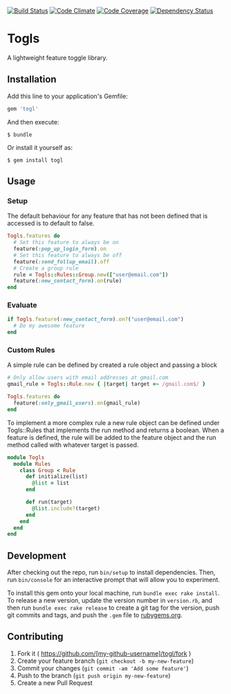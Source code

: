 [![Build Status](https://travis-ci.org/codebreakdown/togl.svg?branch=master)](https://travis-ci.org/codebreakdown/togl)
[![Code Climate](https://img.shields.io/codeclimate/github/codebreakdown/togl.svg)](https://codeclimate.com/github/codebreakdown/togl)
[![Code
Coverage](https://img.shields.io/codeclimate/coverage/github/codebreakdown/togl.svg)](https://codeclimate.com/github/codebreakdown/togl)
[![Dependency Status](https://gemnasium.com/codebreakdown/togl.svg)](https://gemnasium.com/codebreakdown/togl)

# Togls

A lightweight feature toggle library.

## Installation

Add this line to your application's Gemfile:

```ruby
gem 'togl'
```

And then execute:

    $ bundle

Or install it yourself as:

    $ gem install togl

## Usage

### Setup

The default behaviour for any feature that has not been defined that is accessed is to default to false.

```ruby
Togls.features do
  # Set this feature to always be on
  feature(:pop_up_login_form).on 
  # Set this feature to always be off
  feature(:send_follup_email).off
  # Create a group rule
  rule = Togls::Rules::Group.new(["user@email.com"])
  feature(:new_contact_form).on(rule)
end
```

### Evaluate

```ruby
if Togls.feature(:new_contact_form).on?("user@email.com")
  # Do my awesome feature
end
```

### Custom Rules

A simple rule can be defined by created a rule object and passing a block

```ruby
# Only allow users with email addresses at gmail.com
gmail_rule = Togls::Rule.new { |target| target =~ /gmail.com$/ }

Togls.features do
  feature(:only_gmail_users).on(gmail_rule)
end
```

To implement a more complex rule a new rule object can be defined under Togls::Rules that implements the run method and returns a boolean. When a feature is defined, the rule will be added to the feature object and the run method called with whatever target is passed.

```ruby
module Togls
  module Rules
    class Group < Rule
      def initialize(list)
        @list = list
      end

      def run(target)
        @list.include?(target)
      end
    end
  end
end
```

## Development

After checking out the repo, run `bin/setup` to install dependencies. Then, run `bin/console` for an interactive prompt that will allow you to experiment.

To install this gem onto your local machine, run `bundle exec rake install`. To release a new version, update the version number in `version.rb`, and then run `bundle exec rake release` to create a git tag for the version, push git commits and tags, and push the `.gem` file to [rubygems.org](https://rubygems.org).

## Contributing

1. Fork it ( https://github.com/[my-github-username]/togl/fork )
2. Create your feature branch (`git checkout -b my-new-feature`)
3. Commit your changes (`git commit -am 'Add some feature'`)
4. Push to the branch (`git push origin my-new-feature`)
5. Create a new Pull Request
